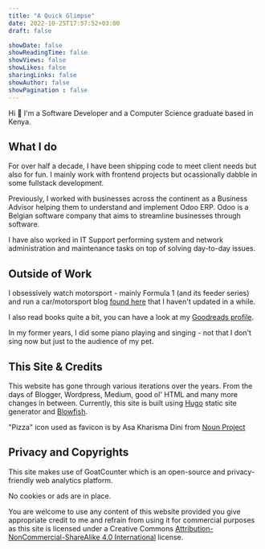 ```yaml
---
title: "A Quick Glimpse"
date: 2022-10-25T17:57:52+03:00
draft: false

showDate: false
showReadingTime: false
showViews: false
showLikes: false
sharingLinks: false
showAuthor: false
showPagination : false
---
```


Hi 👋 I'm a Software Developer and a Computer Science graduate based in Kenya.

## What I do

For over half a decade, I have been shipping code to meet client needs but also for fun. I mainly work with frontend projects but ocassionally dabble in some fullstack development.

Previously, I worked with businesses across the continent as a Business Advisor helping them to understand and implement Odoo ERP. Odoo is a Belgian software company that aims to streamline businesses through software.

I have also worked in IT Support performing system and network administration and maintenance tasks on top of solving day-to-day issues.

## Outside of Work

I obsessively watch motorsport - mainly Formula 1 (and its feeder series) and run a car/motorsport blog [found here][drivetalks] that I haven't updated in a while.

I also read books quite a bit, you can have a look at my [Goodreads profile](https://www.goodreads.com/insidemordecai/).

In my former years, I did some piano playing and singing - not that I don't sing now but just to the audience of my pet.

## This Site & Credits 

This website has gone through various iterations over the years. From the days of Blogger, Wordpress, Medium, good ol' HTML and many more changes in between. Currently, this site is built using [Hugo][hugo] static site generator and [Blowfish][blowfish]. 

"Pizza" icon used as favicon is by Asa Kharisma Dini from [Noun Project](https://thenounproject.com/browse/icons/term/pizza/)


## Privacy and Copyrights

This site makes use of GoatCounter which is an open-source and privacy-friendly web analytics platform. 

No cookies or ads are in place.

You are welcome to use any content of this website provided you give appropriate credit to me and refrain from using it for commercial purposes as this site is licensed under a Creative Commons [Attribution-NonCommercial-ShareAlike 4.0 International](https://creativecommons.org/licenses/by-nc-sa/4.0/) license. 

<!-- organise alphabetically -->
[blowfish]: https://blowfish.page/ "A powerful, lightweight theme for Hugo built with Tailwind CSS."
[drivetalks]: https://auto.insidemordecai.com "A car/motorsport blog "
[hugo]: https://gohugo.io/ "The world’s fastest framework for building websites"
